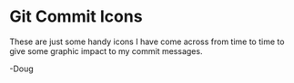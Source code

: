 # Git Commit Icons

These are just some handy icons I have come across from time to time to give some graphic impact to my commit messages.

-Doug